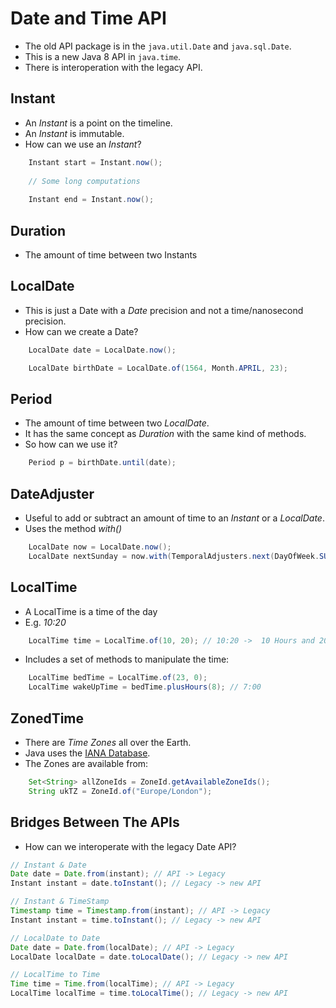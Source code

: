 # Date and Time API

* The old API package is in the `java.util.Date` and `java.sql.Date`.
* This is a new Java 8 API in `java.time`.
* There is interoperation with the legacy API.

## Instant

* An _Instant_ is a point on the timeline.
* An _Instant_ is immutable.
* How can we use an _Instant_?
```java
    Instant start = Instant.now();
    
    // Some long computations
    
    Instant end = Instant.now();
```

## Duration

* The amount of time between two Instants

## LocalDate

* This is just a Date with a _Date_ precision and not a time/nanosecond precision.
* How can we create a Date?
```java
    LocalDate date = LocalDate.now();

    LocalDate birthDate = LocalDate.of(1564, Month.APRIL, 23);
```

## Period

* The amount of time between two _LocalDate_.
* It has the same concept as _Duration_ with the same kind of methods.
* So how can we use it?
```java
    Period p = birthDate.until(date);
```

## DateAdjuster

* Useful to add or subtract an amount of time to an _Instant_ or a _LocalDate_.
* Uses the method _with()_
```java
    LocalDate now = LocalDate.now();
    LocalDate nextSunday = now.with(TemporalAdjusters.next(DayOfWeek.SUNDAY));
```

## LocalTime
* A LocalTime is a time of the day
* E.g. _10:20_
```java
    LocalTime time = LocalTime.of(10, 20); // 10:20 ->  10 Hours and 20 Minutes
```
* Includes a set of methods to manipulate the time:
```java
    LocalTime bedTime = LocalTime.of(23, 0);
    LocalTime wakeUpTime = bedTime.plusHours(8); // 7:00
```

## ZonedTime
* There are _Time Zones_ all over the Earth.
* Java uses the [IANA Database](https://www.iana.org/time-zones).
* The Zones are available from:
```java
    Set<String> allZoneIds = ZoneId.getAvailableZoneIds();
    String ukTZ = ZoneId.of("Europe/London");
```

## Bridges Between The APIs
* How can we interoperate with the legacy Date API?
```java
// Instant & Date
Date date = Date.from(instant); // API -> Legacy
Instant instant = date.toInstant(); // Legacy -> new API

// Instant & TimeStamp
Timestamp time = Timestamp.from(instant); // API -> Legacy
Instant instant = time.toInstant(); // Legacy -> new API

// LocalDate to Date
Date date = Date.from(localDate); // API -> Legacy
LocalDate localDate = date.toLocalDate(); // Legacy -> new API

// LocalTime to Time
Time time = Time.from(localTime); // API -> Legacy
LocalTime localTime = time.toLocalTime(); // Legacy -> new API
```